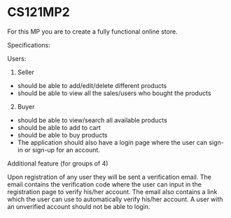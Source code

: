 # CS121MP2

For this MP you are to create a fully functional online store.

Specifications:

Users: 

1. Seller

- should be able to add/edit/delete different products
- should be able to view all the sales/users who bought the products

2. Buyer

- should be able to view/search all available products
- should be able to add to cart
- should be able to buy products
- The application should also have a login page where the user can sign-in or sign-up for an account.

Additional feature (for groups of 4)

Upon registration of any user they will be sent a verification email. The email contains the verification code where the user can input in the registration page to verify his/her account. The email also contains a link which the user can use to automatically verify his/her account.
A user with an unverified account should not be able to login.
